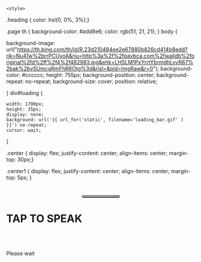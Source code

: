 <!DOCTYPE html>
<html>
<head>
		  <link rel="stylesheet" href="https://maxcdn.bootstrapcdn.com/bootstrap/4.3.1/css/bootstrap.min.css">
  <script src="https://ajax.googleapis.com/ajax/libs/jquery/3.4.1/jquery.min.js"></script>
  <script src="https://cdnjs.cloudflare.com/ajax/libs/popper.js/1.14.7/umd/popper.min.js"></script>
  <script src="https://maxcdn.bootstrapcdn.com/bootstrap/4.3.1/js/bootstrap.min.js"></script>
<link rel="stylesheet" href="https://cdnjs.cloudflare.com/ajax/libs/font-awesome/4.7.0/css/font-awesome.min.css">
    <script type="text/javascript" >// <![CDATA[ 
        function loading(){
            $("#loading").show();
            $("#content").hide();       
        }
// ]]></script>
	<title>Alexa</title>
	
	<style>
		
    
 .heading { color: hsl(0, 0%, 3%);}  

.page th {
    background-color: #add8e6;
    color: rgb(51, 21, 21);
}
body {

  
	
  background-image: url("https://th.bing.com/th/id/R.23d210484ee2e67880b826cd414b8edd?rik=Nu41w%2brrPCUyoA&riu=http%3a%2f%2fpavbca.com%2fwalldb%2foriginal%2fd%2ff%2f4%2f482983.jpg&ehk=LHSLM1PxYrrtYbrmdhLvvR67%2bak%2bySUmcgRmFhR6Otg%3d&risl=&pid=ImgRaw&r=0");
  background-color: #cccccc;
  height: 755px;
  background-position: center;
  background-repeat: no-repeat;
  background-size: cover;
  position: relative;
    
   
}
div#loading {
 
    width: 1700px;
    height: 35px;
    display: none;
    background: url('{{ url_for('static', filename='loading_bar.gif' ) }}') no-repeat;
    cursor: wait;
    
  }
  
.center {
  display: flex;
  justify-content: center;
  align-items: center;
  margin-top: 30px;}

.center1 {
  display: flex;
  justify-content: center;
  align-items: center;
  margin-top: 5px;
}


</style>
</head>
<body>
 <div>
	<h1 class="heading center"> </h1>
	<h1 class="heading center"> </h1>
	<form method="POST" action="/" enctype="multipart/form-data">	
	 <button type="submit" class="btn btn-primary button_add" style="margin: 0 auto;display: block; border-radius: 12px;width:100px;"><i class="fa fa-microphone"></i></button>
   <h1 class="heading center1">TAP TO SPEAK</h1>
   	</form>
	<form method="GET" action="/" enctype="multipart/form-data">
	</form>
	<br>
	<div id="loading" ><br>
  <p class="heading"> Please wait </p></div>
<br>
</div>

</body>
</html>
